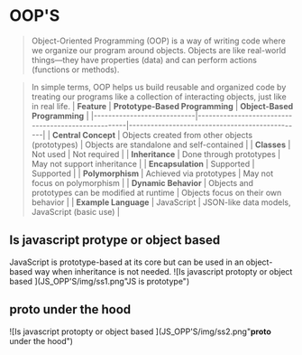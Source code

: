 # OOP'S
> Object-Oriented Programming (OOP) is a way of writing code where we organize our program around objects. Objects are like real-world things—they have properties (data) and can perform actions (functions or methods). 

> In simple terms, OOP helps us build reusable and organized code by treating our programs like a collection of interacting objects, just like in real life.
| **Feature**                | **Prototype-Based Programming**                     | **Object-Based Programming**                    |
|----------------------------|----------------------------------------------------|------------------------------------------------|
| **Central Concept**        | Objects created from other objects (prototypes)   | Objects are standalone and self-contained      |
| **Classes**                | Not used                                          | Not required                                   |
| **Inheritance**            | Done through prototypes                           | May not support inheritance                   |
| **Encapsulation**          | Supported                                         | Supported                                     |
| **Polymorphism**           | Achieved via prototypes                           | May not focus on polymorphism                 |
| **Dynamic Behavior**       | Objects and prototypes can be modified at runtime | Objects focus on their own behavior           |
| **Example Language**       | JavaScript                                        | JSON-like data models, JavaScript (basic use) |


## Is javascript protype or object based 
JavaScript is prototype-based at its core but can be used in an object-based way when inheritance is not needed.
![Is javascript protopty or object based ](JS_OPP'S/img/ss1.png"JS is prototype")

## __proto__ under the hood
![Is javascript protopty or object based ](JS_OPP'S/img/ss2.png"__proto__ under the hood")